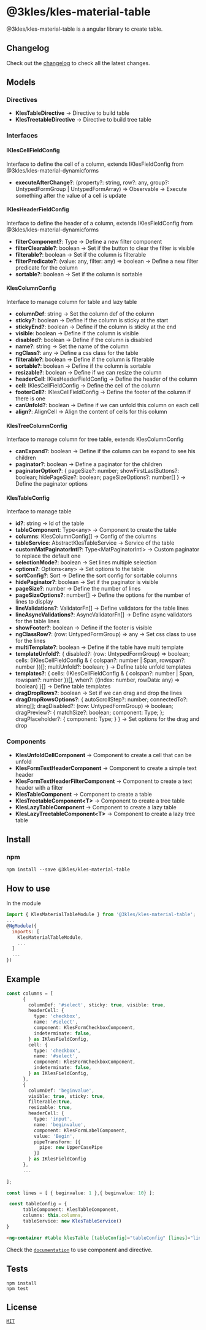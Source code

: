 # @3kles/kles-material-table
@3kles/kles-material-table is a angular library to create table.

## Changelog

Check out the [changelog](./CHANGELOG.md) to check all the latest changes.

## Models

### Directives

- <b>KlesTableDirective</b> -> Directive to build table
- <b>KlesTreetableDirective</b> -> Directive to build tree table

### Interfaces

#### IKlesCellFieldConfig

Interface to define the cell of a column, extends IKlesFieldConfig from @3kles/kles-material-dynamicforms

- <b>executeAfterChange?</b>: (property?: string, row?: any, group?: UntypedFormGroup | UntypedFormArray) => Observable<any> -> Execute something after the value of a cell is update

#### IKlesHeaderFieldConfig

Interface to define the header of a column, extends IKlesFieldConfig from @3kles/kles-material-dynamicforms

- <b>filterComponent?</b>: Type<any> -> Define a new filter component
- <b>filterClearable?</b>: boolean -> Set if the button to clear the filter is visible
- <b>filterable?</b>: boolean -> Set if the column is filterable
- <b>filterPredicate?</b>: (value: any, filter: any) => boolean -> Define a new filter predicate for the column
- <b>sortable?</b>: boolean -> Set if the column is sortable

#### KlesColumnConfig

Interface to manage column for table and lazy table

- <b>columnDef</b>: string -> Set the column def of the column
- <b>sticky?</b>: boolean -> Define if the column is sticky at the start
- <b>stickyEnd?</b>: boolean -> Define if the column is sticky at the end
- <b>visible</b>: boolean -> Define if the column is visible
- <b>disabled?</b>: boolean -> Define if the column is disabled
- <b>name?</b>: string -> Set the name of the column
- <b>ngClass?</b>: any -> Define a css class for the table
- <b>filterable?</b>: boolean -> Define if the column is filterable
- <b>sortable?</b>: boolean -> Define if the column is sortable
- <b>resizable?</b>: boolean -> Define if we can resize the column
- <b>headerCell</b>: IKlesHeaderFieldConfig -> Define the header of the column
- <b>cell</b>: IKlesCellFieldConfig -> Define the cell of the column
- <b>footerCell?</b>: IKlesCellFieldConfig -> Define the footer of the column if there is one
- <b>canUnfold?</b>: boolean -> Define if we can unfold this column on each cell
- <b>align?</b>: AlignCell -> Align the content of cells for this column

#### KlesTreeColumnConfig

Interface to manage column for tree table, extends KlesColumnConfig

- <b>canExpand?</b>: boolean -> Define if the column can be expand to see his children
- <b>paginator?</b>: boolean -> Define a paginator for the children
- <b>paginatorOption?</b>: {
        pageSize?: number;
        showFirstLastButtons?: boolean;
        hidePageSize?: boolean;
        pageSizeOptions?: number[]
    } -> Define the paginator options

#### KlesTableConfig

Interface to manage table

- <b>id?</b>: string -> Id of the table
- <b>tableComponent</b>: Type\<any> -> Component to create the table
- <b>columns</b>: KlesColumnConfig[] -> Config of the columns
- <b>tableService</b>: AbstractKlesTableService -> Service of the table
- <b>customMatPaginatorIntl?</b>: Type\<MatPaginatorIntl> -> Custom paginator to replace the default one
- <b>selectionMode?</b>: boolean -> Set lines multiple selection
- <b>options?</b>: Options\<any> -> Set options to the table
- <b>sortConfig?</b>: Sort -> Define the sort config for sortable columns
- <b>hidePaginator?</b>: boolean -> Set if the paginator is visible
- <b>pageSize?</b>: number -> Define the number of lines
- <b>pageSizeOptions?</b>: number[] -> Define the options for the number of lines to display
- <b>lineValidations?</b>: ValidatorFn[] -> Define validators for the table lines
- <b>lineAsyncValidations?</b>: AsyncValidatorFn[] -> Define async validators for the table lines
- <b>showFooter?</b>: boolean -> Define if the footer is visible
- <b>ngClassRow?</b>: (row: UntypedFormGroup) => any -> Set css class to use for the lines
- <b>multiTemplate?</b>: boolean -> Define if the table have multi template
- <b>templateUnfold?</b>: {
        disabled?: (row: UntypedFormGroup) => boolean;
        cells: (IKlesCellFieldConfig & { colspan?: number | Span, rowspan?: number })[];
        multiUnfold?: boolean;
    } -> Define table unfold templates
- <b>templates?</b>: {
        cells: (IKlesCellFieldConfig & { colspan?: number | Span, rowspan?: number })[],
        when?: ((index: number, rowData: any) => boolean)
    }[] -> Define table templates
- <b>dragDropRows?</b>: boolean -> Set if we can drag and drop the lines
- <b>dragDropRowsOptions?</b>: {
        autoScrollStep?: number;
        connectedTo?: string[];
        dragDisabled?: (row: UntypedFormGroup) => boolean;
        dragPreview?: {
            matchSize?: boolean;
            component: Type<any>;
        };
        dragPlaceholder?: {
            component: Type<any>;
        }
    } -> Set options for the drag and drop

### Components

- <b>KlesUnfoldCellComponent</b> -> Component to create a cell that can be unfold
- <b>KlesFormTextHeaderComponent</b> -> Component to create a simple text header
- <b>KlesFormTextHeaderFilterComponent</b> -> Component to create a text header with a filter
- <b>KlesTableComponent</b> -> Component to create a table
- <b>KlesTreetableComponent\<T></b> -> Component to create a tree table
- <b>KlesLazyTableComponent</b> -> Component to create a lazy table
- <b>KlesLazyTreetableComponent\<T></b> -> Component to create a lazy tree table

## Install

### npm

```
npm install --save @3kles/kles-material-table
```

## How to use
In the module
```javascript
import { KlesMaterialTableModule } from '@3kles/kles-material-table';
...
@NgModule({
  imports: [
    KlesMaterialTableModule,
    ...
  ]
  ...
})
```

## Example

```typescript
const columns = [
      {
        columnDef: '#select', sticky: true, visible: true,
        headerCell: {
          type: 'checkbox',
          name: '#select',
          component: KlesFormCheckboxComponent,
          indeterminate: false,
        } as IKlesFieldConfig,
        cell: {
          type: 'checkbox',
          name: '#select',
          component: KlesFormCheckboxComponent,
          indeterminate: false,
        } as IKlesFieldConfig,
      },
      {
        columnDef: 'beginvalue',
        visible: true, sticky: true,
        filterable:true,
        resizable: true,
        headerCell: {
          type: 'input',
          name: 'beginvalue',
          component: KlesFormLabelComponent,
          value: 'Begin',
          pipeTransform: [{
            pipe: new UpperCasePipe
          }]
        } as IKlesFieldConfig
      },
      ...
        
];

const lines = [ { beginvalue: 1 },{ beginvalue: 10} ];

 const tableConfig = {
      tableComponent: KlesTableComponent,
      columns: this.columns,
      tableService: new KlesTableService()
}

```

```html
<ng-container #table klesTable [tableConfig]="tableConfig" [lines]="lines"></ng-container>
```

Check the [`documentation`](https://doc.3kles-consulting.com/#/material/materialtable) to use component and directive.

## Tests

```
npm install
npm test
```

## License

[`MIT`](./LICENSE.md)
